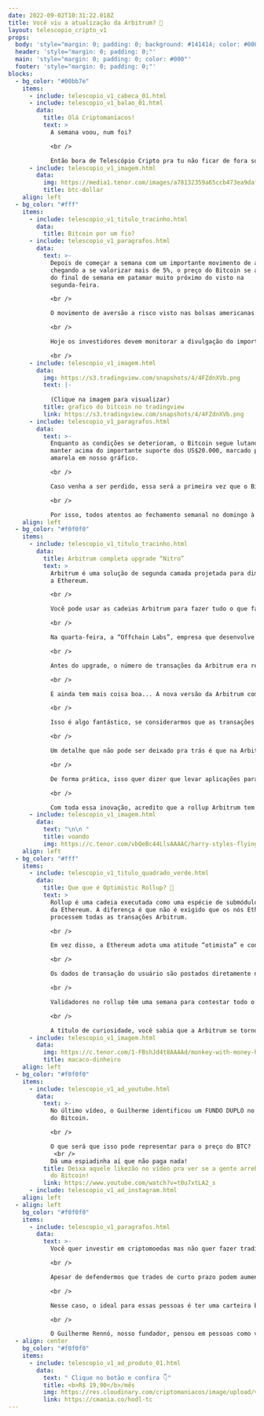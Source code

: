 ```yaml
---
date: 2022-09-02T10:31:22.018Z
title: Você viu a atualização da Arbitrum? 👀
layout: telescopio_cripto_v1
props:
  body: 'style="margin: 0; padding: 0; background: #141414; color: #000"'
  header: 'style="margin: 0; padding: 0;"'
  main: 'style="margin: 0; padding: 0; color: #000"'
  footer: 'style="margin: 0; padding: 0;"'
blocks:
  - bg_color: "#00bb7e"
    items:
      - include: telescopio_v1_cabeca_01.html
      - include: telescopio_v1_balao_01.html
        data:
          title: Olá Criptomaníacos!
          text: >
            A semana voou, num foi?

            <br />

            Então bora de Telescópio Cripto pra tu não ficar de fora sobre a atualização da rede Arbitrum e do que tá rolando com o Bitcoin.
      - include: telescopio_v1_imagem.html
        data:
          img: https://media1.tenor.com/images/a78132359a65ccb473ea9daf28f07949/tenor.gif?itemid=26622363
          title: btc-dollar
    align: left
  - bg_color: "#fff"
    items:
      - include: telescopio_v1_titulo_tracinho.html
        data:
          title: Bitcoin por um fio?
      - include: telescopio_v1_paragrafos.html
        data:
          text: >-
            Depois de começar a semana com um importante movimento de alta,
            chegando a se valorizar mais de 5%, o preço do Bitcoin se aproxima
            do final de semana em patamar muito próximo do visto na
            segunda-feira.

            <br />

            O movimento de aversão a risco visto nas bolsas americanas ajudou a pressionar negativamente os preços das criptomoedas, refletindo a expectativa de um aperto monetário mais duradouro pelo FED.

            <br />

            Hoje os investidores devem monitorar a divulgação do importante relatório de empregos nos EUA, o Payroll, que deve trazer volatilidade adicional aos preços por volta das 09:30h.

            <br />
      - include: telescopio_v1_imagem.html
        data:
          img: https://s3.tradingview.com/snapshots/4/4FZdnXVb.png
          text: |-
            
            (Clique na imagem para visualizar)
          title: grafico do bitcoin no tradingview
          link: https://s3.tradingview.com/snapshots/4/4FZdnXVb.png
      - include: telescopio_v1_paragrafos.html
        data:
          text: >-
            Enquanto as condições se deterioram, o Bitcoin segue lutando para se
            manter acima do importante suporte dos US$20.000, marcado pela linha
            amarela em nosso gráfico.

            <br />

            Caso venha a ser perdido, essa será a primeira vez que o Bitcoin volta a negociar abaixo do topo de seu último ciclo de alta, podendo acelerar o movimento vendedor e marcar um novo “paradigma”.

            <br />

            Por isso, todos atentos ao fechamento semanal no domingo à noite 👀
    align: left
  - bg_color: "#f0f0f0"
    items:
      - include: telescopio_v1_titulo_tracinho.html
        data:
          title: Arbitrum completa upgrade “Nitro”
          text: >
            Arbitrum é uma solução de segunda camada projetada para dimensionar
            a Ethereum. 

            <br />

            Você pode usar as cadeias Arbitrum para fazer tudo o que faz na Ethereum - como usar aplicativos Web3 ou implantar contratos inteligentes -  com a vantagem que suas transações serão mais baratas e mais rápidas, ainda com o mesmo nível de segurança da camada principal Ethereum.

            <br />

            Na quarta-feira, a “Offchain Labs”, empresa que desenvolve a Arbitrum, anunciou no Twitter que a migração da rede existente (Arbitrum One) para a Arbitrum Nitro foi concluída com sucesso. A data coincidiu exatamente com o aniversário de um ano do início das operações da primeira rede principal. 🎂

            <br />

            Antes do upgrade, o número de transações da Arbitrum era reduzido para manter o desempenho e a estabilidade da rede. Uma das principais melhorias da atualização é que ela remove essas limitações que existiam na rede: com a versão Nitro, o número de transações que a rede pode manipular fica sem limites. 😎

            <br />

            E ainda tem mais coisa boa... A nova versão da Arbitrum compacta os dados de transação que são enviados de volta à rede principal da Ethereum para validação. Isso resulta em taxas de transação cerca de 27% mais baratas. 

            <br />

            Isso é algo fantástico, se considerarmos que as transações na rede Arbitrum One já eram entre 90 a 95% mais baratas que na rede principal da Ethereum.

            <br />

            Um detalhe que não pode ser deixado pra trás é que na Arbitrum Nitro, os códigos dentro da rede podem ser escritos e compilados usando linguagens e ferramentas padrão. Anteriormente era necessário utilizar uma linguagem e compilador personalizados para a rede. 

            <br />

            De forma prática, isso quer dizer que levar aplicações para a Arbitrum Nitro é mais simples e tudo funciona de forma mais intuitiva. Isso pode fazer com que a rede cresça ainda mais.

            <br />

            Com toda essa inovação, acredito que a rollup Arbitrum tem tudo pra fazer igual uma música antigona do Byafra que diz: “Voar, voar… Subir, subir…” (🚨 alerta: piada que só funciona pra quem tem mais de 40tão)
      - include: telescopio_v1_imagem.html
        data:
          text: "\n\n "
          title: voando
          img: https://c.tenor.com/vbQeBc44LlsAAAAC/harry-styles-flying.gif
    align: left
  - bg_color: "#fff"
    items:
      - include: telescopio_v1_titulo_quadrado_verde.html
        data:
          title: Que que é Optimistic Rollup? 🤔
          text: >
            Rollup é uma cadeia executada como uma espécie de submódulo dentro
            da Ethereum. A diferença é que não é exigido que os nós Ethereum
            processem todas as transações Arbitrum. 

            <br />

            Em vez disso, a Ethereum adota uma atitude “otimista” e considera que todas as transações são válidas. Nessa solução de segunda camada, vale aquela máxima que diz que todo mundo é inocente até que se prove o contrário.

            <br />

            Os dados de transação do usuário são postados diretamente no Ethereum. Assim, se a Ethereum estiver funcionando em segurança, qualquer pessoa interessada tem visibilidade do que está acontecendo na Arbitrum e tem a capacidade de detectar e provar fraudes. 

            <br />

            Validadores no rollup têm uma semana para contestar todo o agrupamento se acreditarem que existem dados fraudulentos e a parte mal-intencionada será penalizada.

            <br />

            A título de curiosidade, você sabia que a Arbitrum se tornou a rede de camada 2 mais usada na rede Ethereum, com cerca de US$ 2,5 bilhões em valor total bloqueado? 💰💰💰
      - include: telescopio_v1_imagem.html
        data:
          img: https://c.tenor.com/1-FBshJd4t8AAAAd/monkey-with-money-happy-withmoney.gif
          title: macaco-dinheiro
    align: left
  - bg_color: "#f0f0f0"
    items:
      - include: telescopio_v1_ad_youtube.html
        data:
          text: >-
            No último vídeo, o Guilherme identificou um FUNDO DUPLO no gráfico
            do Bitcoin. 

            <br />

            O que será que isso pode representar para o preço do BTC?
             <br />
            Dá uma espiadinha aí que não paga nada!
          title: Deixa aquele likezão no vídeo pra ver se a gente arrebita o fundo duplo
            do Bitcoin!
          link: https://www.youtube.com/watch?v=t0u7xtLA2_s
      - include: telescopio_v1_ad_instagram.html
    align: left
  - align: left
    bg_color: "#f0f0f0"
    items:
      - include: telescopio_v1_paragrafos.html
        data:
          text: >-
            Você quer investir em criptomoedas mas não quer fazer trading?

            <br />

            Apesar de defendermos que trades de curto prazo podem aumentar sua rentabilidade, entendemos que nem todo mundo tem o tempo disponível pra operar.

            <br />

            Nesse caso, o ideal para essas pessoas é ter uma carteira bem fundamentada para o longo prazo, cujo objetivo seja acumular Bitcoins.

            <br />

            O Guilherme Rennó, nosso fundador, pensou em pessoas como você e decidiu criar a Carteira HODL, voltada para quem quer dar o primeiro passo no mercado cripto sem se preocupar em operar todo dia.
  - align: center
    bg_color: "#f0f0f0"
    items:
      - include: telescopio_v1_ad_produto_01.html
        data:
          text: " Clique no botão e confira 👇"
          title: <b>R$ 19,90</b>/mês
          img: https://res.cloudinary.com/criptomaniacos/image/upload/v1661372975/telescopio/produtos/logo_carteira_hodl_mhzjq6.png
          link: https://cmania.co/hodl-tc
---
```

